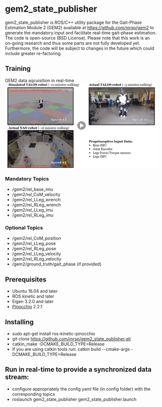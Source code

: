 # gem2_state_publisher
gem2_state_publisher is ROS/C++ utility package for the Gait-Phase Estimation Module 2 (GEM2) available at  https://github.com/mrsp/gem2 to generate the mandatory input and facilitate real-time gait-phase estimation. The code is open-source (BSD License). Please note that this work is an on-going research and thus some parts are not fully developed yet. Furthermore, the code will be subject to changes in the future which could include greater re-factoring.

## Training
GEM2 data aqcuisition in real-time
[![YouTube Link](img/training.png)  ](https://youtu.be/RjmGkNqykZY)

### Mandatory Topics
* /gem2/rel_base_imu
* /gem2/rel_CoM_velocity
* /gem2/rel_LLeg_wrench
* /gem2/rel_RLeg_wrench
* /gem2/rel_LLeg_imu
* /gem2/rel_RLeg_imu
### Optional Topics
* /gem2/rel_CoM_position
* /gem2/rel_LLeg_pose
* /gem2/rel_RLeg_pose
* /gem2/rel_LLeg_velocity
* /gem2/rel_RLeg_velocity
* /gem2/ground_truth/gait_phase (if provided)

## Prerequisites
* Ubuntu 16.04 and later
* ROS kinetic and later
* Eigen 3.2.0 and later
* [Pinocchio](https://github.com/stack-of-tasks/pinocchio) 2.2.1

## Installing
* sudo apt-get install ros-kinetic-pinocchio
* git clone https://github.com/mrsp/gem2_state_publisher.git
* catkin_make -DCMAKE_BUILD_TYPE=Release 
* If you are using catkin tools run: catkin build  --cmake-args -DCMAKE_BUILD_TYPE=Release 

## Run in real-time to provide a synchronized data stream:
* configure appropriately the config yaml file (in config folder) with the corresponding topics 
* roslaunch gem2_state_publisher gem2_state_publisher.launch
